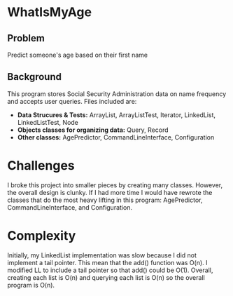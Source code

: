 # WhatIsMyAge

## Problem
Predict someone's age based on their first name

## Background
This program stores Social Security Administration data on name frequency and accepts user queries. 
Files included are:
- **Data Strucures & Tests:** ArrayList, ArrayListTest, Iterator, LinkedList, LinkedListTest, Node
- **Objects classes for organizing data:** Query, Record
- **Other classes:** AgePredictor, CommandLineInterface, Configuration

# Challenges
I broke this project into smaller pieces by creating many classes. However, the overall design is clunky.
If I had more time I would have rewrote the classes that do the most heavy lifting in this program:
AgePredictor, CommandLineInterface, and Configuration.

# Complexity
Initially, my LinkedList implementation was slow because I did not implement a tail pointer. This mean that the add()
function was O(n). I modified LL to include a tail pointer so that add() could be O(1).
Overall, creating each list is O(n) and querying each list is O(n) so the overall program is O(n).
